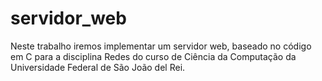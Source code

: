# servidor_web

Neste trabalho iremos implementar um servidor web, baseado no código em C para a disciplina Redes do curso de Ciência da Computação da Universidade Federal de São João del Rei.

